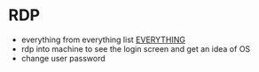 # RDP
- everything from everything list [EVERYTHING](EVERYTHING.md#everything)
- rdp into machine to see the login screen and get an idea of OS
- change user password

